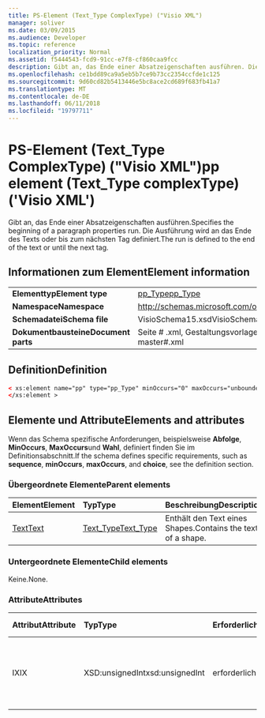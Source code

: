 ```yaml
---
title: PS-Element (Text_Type ComplexType) ("Visio XML")
manager: soliver
ms.date: 03/09/2015
ms.audience: Developer
ms.topic: reference
localization_priority: Normal
ms.assetid: f5444543-fcd9-91cc-e7f8-cf860caa9fcc
description: Gibt an, das Ende einer Absatzeigenschaften ausführen. Die Ausführung wird an das Ende des Texts oder bis zum nächsten Tag definiert.
ms.openlocfilehash: ce1bdd89ca9a5eb5b7ce9b73cc2354ccfde1c125
ms.sourcegitcommit: 9d60cd82b5413446e5bc8ace2cd689f683fb41a7
ms.translationtype: MT
ms.contentlocale: de-DE
ms.lasthandoff: 06/11/2018
ms.locfileid: "19797711"
---
```

# <a name="pp-element-texttype-complextype-visio-xml"></a><span data-ttu-id="6d82f-104">PS-Element (Text_Type ComplexType) ("Visio XML")</span><span class="sxs-lookup"><span data-stu-id="6d82f-104">pp element (Text_Type complexType) ('Visio XML')</span></span>

<span data-ttu-id="6d82f-105">Gibt an, das Ende einer Absatzeigenschaften ausführen.</span><span class="sxs-lookup"><span data-stu-id="6d82f-105">Specifies the beginning of a paragraph properties run.</span></span> <span data-ttu-id="6d82f-106">Die Ausführung wird an das Ende des Texts oder bis zum nächsten Tag definiert.</span><span class="sxs-lookup"><span data-stu-id="6d82f-106">The run is defined to the end of the text or until the next tag.</span></span>
  
## <a name="element-information"></a><span data-ttu-id="6d82f-107">Informationen zum Element</span><span class="sxs-lookup"><span data-stu-id="6d82f-107">Element information</span></span>

|||
|:-----|:-----|
|<span data-ttu-id="6d82f-108">**Elementtyp**</span><span class="sxs-lookup"><span data-stu-id="6d82f-108">**Element type**</span></span> <br/> |[<span data-ttu-id="6d82f-109">pp_Type</span><span class="sxs-lookup"><span data-stu-id="6d82f-109">pp_Type</span></span>](pp_type-complextypevisio-xml.md) <br/> |
|<span data-ttu-id="6d82f-110">**Namespace**</span><span class="sxs-lookup"><span data-stu-id="6d82f-110">**Namespace**</span></span> <br/> |http://schemas.microsoft.com/office/visio/2012/main  <br/> |
|<span data-ttu-id="6d82f-111">**Schemadatei**</span><span class="sxs-lookup"><span data-stu-id="6d82f-111">**Schema file**</span></span> <br/> |<span data-ttu-id="6d82f-112">VisioSchema15.xsd</span><span class="sxs-lookup"><span data-stu-id="6d82f-112">VisioSchema15.xsd</span></span>  <br/> |
|<span data-ttu-id="6d82f-113">**Dokumentbausteine**</span><span class="sxs-lookup"><span data-stu-id="6d82f-113">**Document parts**</span></span> <br/> |<span data-ttu-id="6d82f-114">Seite # .xml, Gestaltungsvorlagen # .xml</span><span class="sxs-lookup"><span data-stu-id="6d82f-114">page#.xml, master#.xml</span></span>  <br/> |
   
## <a name="definition"></a><span data-ttu-id="6d82f-115">Definition</span><span class="sxs-lookup"><span data-stu-id="6d82f-115">Definition</span></span>

```XML
< xs:element name="pp" type="pp_Type" minOccurs="0" maxOccurs="unbounded" >
</xs:element >
```

## <a name="elements-and-attributes"></a><span data-ttu-id="6d82f-116">Elemente und Attribute</span><span class="sxs-lookup"><span data-stu-id="6d82f-116">Elements and attributes</span></span>

<span data-ttu-id="6d82f-117">Wenn das Schema spezifische Anforderungen, beispielsweise **Abfolge**, **MinOccurs**, **MaxOccurs**und **Wahl**, definiert finden Sie im Definitionsabschnitt.</span><span class="sxs-lookup"><span data-stu-id="6d82f-117">If the schema defines specific requirements, such as **sequence**, **minOccurs**, **maxOccurs**, and **choice**, see the definition section.</span></span> 
  
### <a name="parent-elements"></a><span data-ttu-id="6d82f-118">Übergeordnete Elemente</span><span class="sxs-lookup"><span data-stu-id="6d82f-118">Parent elements</span></span>

|<span data-ttu-id="6d82f-119">**Element**</span><span class="sxs-lookup"><span data-stu-id="6d82f-119">**Element**</span></span>|<span data-ttu-id="6d82f-120">**Typ**</span><span class="sxs-lookup"><span data-stu-id="6d82f-120">**Type**</span></span>|<span data-ttu-id="6d82f-121">**Beschreibung**</span><span class="sxs-lookup"><span data-stu-id="6d82f-121">**Description**</span></span>|
|:-----|:-----|:-----|
|[<span data-ttu-id="6d82f-122">Text</span><span class="sxs-lookup"><span data-stu-id="6d82f-122">Text</span></span>](text-element-shapesheet_type-complextypevisio-xml.md) <br/> |[<span data-ttu-id="6d82f-123">Text_Type</span><span class="sxs-lookup"><span data-stu-id="6d82f-123">Text_Type</span></span>](text_type-complextypevisio-xml.md) <br/> |<span data-ttu-id="6d82f-124">Enthält den Text eines Shapes.</span><span class="sxs-lookup"><span data-stu-id="6d82f-124">Contains the text of a shape.</span></span>  <br/> |
   
### <a name="child-elements"></a><span data-ttu-id="6d82f-125">Untergeordnete Elemente</span><span class="sxs-lookup"><span data-stu-id="6d82f-125">Child elements</span></span>

<span data-ttu-id="6d82f-126">Keine.</span><span class="sxs-lookup"><span data-stu-id="6d82f-126">None.</span></span>
  
### <a name="attributes"></a><span data-ttu-id="6d82f-127">Attribute</span><span class="sxs-lookup"><span data-stu-id="6d82f-127">Attributes</span></span>

|<span data-ttu-id="6d82f-128">**Attribut**</span><span class="sxs-lookup"><span data-stu-id="6d82f-128">**Attribute**</span></span>|<span data-ttu-id="6d82f-129">**Typ**</span><span class="sxs-lookup"><span data-stu-id="6d82f-129">**Type**</span></span>|<span data-ttu-id="6d82f-130">**Erforderlich**</span><span class="sxs-lookup"><span data-stu-id="6d82f-130">**Required**</span></span>|<span data-ttu-id="6d82f-131">**Beschreibung**</span><span class="sxs-lookup"><span data-stu-id="6d82f-131">**Description**</span></span>|<span data-ttu-id="6d82f-132">**Mögliche Werte**</span><span class="sxs-lookup"><span data-stu-id="6d82f-132">**Possible values**</span></span>|
|:-----|:-----|:-----|:-----|:-----|
|<span data-ttu-id="6d82f-133">IX</span><span class="sxs-lookup"><span data-stu-id="6d82f-133">IX</span></span>  <br/> |<span data-ttu-id="6d82f-134">XSD:unsignedInt</span><span class="sxs-lookup"><span data-stu-id="6d82f-134">xsd:unsignedInt</span></span>  <br/> |<span data-ttu-id="6d82f-135">erforderlich</span><span class="sxs-lookup"><span data-stu-id="6d82f-135">required</span></span>  <br/> |<span data-ttu-id="6d82f-136">Der Index des Elements **Absatz** , der angibt, die Formatierung für diese ausführen.</span><span class="sxs-lookup"><span data-stu-id="6d82f-136">The index of the **Para** element that specifies the formatting applied to this run.</span></span>  <br/> |<span data-ttu-id="6d82f-137">Werte des Typs Xsd:unsignedInt.</span><span class="sxs-lookup"><span data-stu-id="6d82f-137">Values of the xsd:unsignedInt type.</span></span>  <br/> |
   

